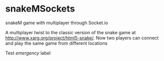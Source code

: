 # snakeMSockets
snakeM game with multiplayer through Socket.io

A multiplayer twist to the classic version of the snake game at http://www.xarg.org/project/html5-snake/. Now two players can connect and play the same game from different locations

Test *emergency* label
